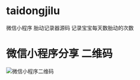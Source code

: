 # taidongjilu
微信小程序 胎动记录器源码 记录宝宝每天数胎动的次数

# 微信小程序分享 二维码


![微信小程序二维码](http://api.dll0.com/public/img/gh_af9a359f2594_430.jpg)
